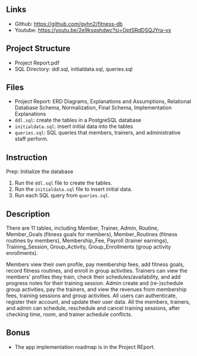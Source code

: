 ## Links
* Github: https://github.com/gyhn2/fitness-db
* Youtube: https://youtu.be/2e9ksqshdwc?si=OptSRdDSQJYra-vx

## Project Structure
* Project Report.pdf
* SQL Directory: ddl.sql, initialdata.sql, queries.sql

## Files
* Project Report: ERD Diagrams, Explanations and Assumptions, Relational Database Schema, Normalization, Final Schema, Implementation Explanations
* `ddl.sql`: create the tables in a PostgreSQL database
* `initialdata.sql`: insert initial data into the tables
* `queries.sql`: SQL queries that members, trainers, and administrative staff perform.

## Instruction

Prep: Initialize the database
1. Run the `ddl.sql` file to create the tables.
2. Run the `initialdata.sql` file to insert initial data.
3. Run each SQL query from `queries.sql`.

## Description

There are 11 tables, including Member, Trainer, Admin, Routine, Member_Goals (fitness goals for members), Member_Routines (fitness routines by members), Membership_Fee, Payroll (trainer earnings), Training_Session, Group_Activity, Group_Enrollments (group activity enrollments).

Members view their own profile, pay membership fees, add fitness goals, record fitness routines, and enroll in group activities. Trainers can view the members' profiles they train, check their schedules/availability, and add progress notes for their training session. Admin create and (re-)schedule group activities, pay the trainers, and view the revenues from membership fees, training sessions and group activities.
All users can authenticate, register their account, and update their user data. All the members, trainers, and admin can schedule, reschedule and cancel training sessions, after checking time, room, and trainer achedule conflicts.

## Bonus
* The app implementation roadmap is in the Project REport.
